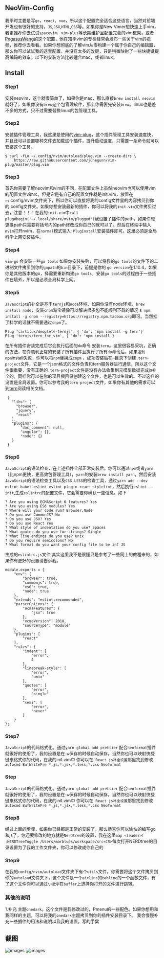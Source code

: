 ## NeoVim-Config 
我平时主要是写`go`，`react`，`vue`，所以这个配置完全适合这些语言，当然对前端开发也有很好的支持，`JS`,`JSX`,`HTML`,`CSS`等。如果你是New Vimer想快速上手vim，我更推荐你去试试`spacevim`、`vim-plus`等长期维护且配置完善的vim框架，或者[PegasusWang](https://github.com/PegasusWang/vim-config)的这个配置，他在知乎vim的专栏经常会发布一些关于vim的视频，推荐你去看看。如果你想彻底的了解vim从零构建一个属于你自己的编辑器，那么你可以试试我的这套配置，并没有太多的改键，只是稍微映射了一些快捷键提高编码的效率。以下的安装方法比较适合mac，或者linux。

## Install
### Step1
安装neovim，这个就很简单了，如果你是mac，那么直接`brew install neovim`就好了，如果你没有`brew`这个包管理软件，那么你需要先安装`brew`。linux也是差不多的方式，只不过需要替换linux的包管理工具。
### Step2
安装插件管理工具，我这里是使用的[vim-plug](https://github.com/junegunn/vim-plug)，这个插件管理工具安装速度快，并且还可以设置哪种文件去加载这个插件，提升启动速度，只需要一条命令就可以安装这个工具。
```
$ curl -fLo ~/.config/nvim/autoload/plug.vim --create-dirs \
    https://raw.githubusercontent.com/junegunn/vim-plug/master/plug.vim
```
### Step3
首先你需要了解neovim和vim的不同，在配置文件上虽然neovim也可以使用vim的配置文件vimrc，但是它是有自己的配置文件就是init.vim，放置在~/.config/nvim文件夹下，所以你可以直接将我的config文件里的内容拷贝到你的.config文件夹。如果你想安装最新的插件，你可以将我的`init.vim`文件拷贝过去，注意！！！在我的`init.vim`中`call plug#begin('~/.local/share/nvim/plugged')`我设置了插件的path，如果你想更换path只需要将括号内的path修改成你自己的就可以了。然后在终端中输入`nvim`打开nvim，在`normal`模式输入`:PlugInstall`安装插件即可。这里必须是全局科学上网安装插件。
### Step4
`vim-go` 会安装一些`go tools` 如果你安装失败，可以将我的`go tools`的文件下的二进制文件拷贝到你的`gopath`的`bin`目录下，前提是你的 `go version`在1.10.4，如果你是其他版本的go，择需要重新构建`go tools`，安装`go tools`的过程由于一些插件在墙外，所以是必须全局科学上网。
### Step5
`Javascript`的补全是基于`ternjs`和`node`环境，如果你没有node环境，`brew install node`，安装`cnpm`淘宝镜像可以解决很多包不能顺利下载的情况
`$ npm install -g cnpm --registry=https://registry.npm.taobao.org`即可。当然挂了科学的话就不需要通过`cnpm`了。
```
Plug 'carlitux/deoplete-ternjs', { 'do': 'npm install -g tern'}
Plug 'ternjs/tern_for_vim', { 'do': 'npm install'}
```
在所有插件安装完成后它会执行后面的`do`命令 安装`tern`。这里很容易采坑，正确的方法，在你顺利正常的安装了所有插件且执行了所有`do`命令后，如果`遇到npm`install失败，你可以将`npm`替换成`cnpm` ，成功安装后在`~`目录下创建`.tern-project`文件，它是一个json格式的文件负责和tern服务器进行通信，所以这个文件很重要，没有正确的`.tern-project`文件是没有办法收集到元模型数据完成js补全的，同样你可以在你的项目根目录创建这个文件，也是可以生效的。不过这样的设置是全局设置。你可以参考我的`tern-project`文件，如果你有其他的需求可以到[tern](http://ternjs.net/)阅读相关文档。
```
 {
   "libs": [
     "browser",
     "jquery",
     "react"
   ],
   "plugins": {
       "doc_comment": null,
       "angular": {},
       "node": {}
   }
 }
```
### Step6
`JavaScript`的语法检查，在上述插件全部正常安装后，你可以通过`npm`或者`yarn`（比npm更快，更高效包管理工具），`yarn`的安装`brew install yarn`，然后安装`JavaScript`的语法检查工具以及`CSS,LESS`的检查工具，通过`yarn add --dev eslint babel-eslint eslint-plugin-react stylelint`，然后执行`eslint --init`,生成`eslintrc`的配置文件，它会需要你确认一些信息。如下
```
? Are you using ECMAScript 6 features? Yes
? Are you using ES6 modules? Yes
? Where will your code run? Browser,Node
? Do you use CommonJS? No
? Do you use JSX? Yes
? Do you use React Yes
? What style of indentation do you use? Spaces
? What quotes do you use for strings? Single
? What line endings do you use? Unix
? Do you require semicolons? No
? What format do you want your config file to be in? JS
```
生成的`eslintrc.js`文件,其实这里我不是很懂只是参考了一些网上的教程来的，如果你有更好的设置请告诉我。
```
module.exports = {
    "env": {
        "browser": true,
        "commonjs": true,
        "es6": true,
        "node": true
    },
    "extends": "eslint:recommended",
    "parserOptions": {
        "ecmaFeatures": {
            "jsx": true
        },
        "ecmaVersion": 2018,
        "sourceType": "module"
    },
    "plugins": [
        "react"
    ],
    "rules": {
        "indent": [
            "error",
            4
        ],
        "linebreak-style": [
            "error",
            "unix"
        ],
        "quotes": [
            "error",
            "single"
        ],
        "semi": [
            "error",
            "never"
        ]
    }
};
```
### Step7
`JavaScript`的代码格式化。通过`yarn global add prettier` 配合`neoformat`插件就很好的使用了，我的设置是在`:w`保存的时候自动保存，当然你也可以映射快捷键来格式你的代码，在我的init.vim中 你可以在` React js补全设置`那里找到修改`autocmd BufWritePre *.js,*.jsx,*.less,*.css Neoformat`
### Step
`JavaScript`的代码格式化。通过`yarn global add prettier` 配合`neoformat`插件就很好的使用了，我的设置是在`:w`保存的时候自动保存，当然你也可以映射快捷键来格式你的代码，在我的init.vim中 你可以在` React js补全设置`那里找到修改`autocmd BufWritePre *.js,*.jsx,*.less,*.css Neoformat`
### Step8
经过上面的步骤，如果你已经都是正常的安装了，那么恭喜你可以愉快的编写go和js了，你还要修改的地方就是`Nerdtree`的设置，我在这里`map <leader>f :NERDTreeToggle /Users/marblues/workspace/src<CR>`每次打开NERDtree的目录设置为了我的工作文件夹，你可以修改成你自己的
### Step9
在我的`config/nvim/autoload`文件夹下有个`utils`文件，你需要将这个文件拷贝到你的`autoload`文件夹下，这个文件是一个`airline`的`tabline`的一个函数文件，有了这个文件你可以通过`\+数字`在`buffer`上选择你打开的文件进行跳转。
### 其他的说明
   1.补充  主题`onedark`。这个文件是我修改过的，Pmenu的一些配色。如果你想用和我同样的主题，可以将我的`onedark`主题拷贝到你的插件安装目录下。
我会慢慢补充一些插件的用法和说明以及我的设置。写的手累
## 截图
![images](https://github.com/Marlboro-go/Neovim-for-go/blob/master/screenshot/screenshot.png)
![images](https://github.com/Marlboro-go/Neovim-for-go/blob/master/screenshot/sceenshot.gif)

